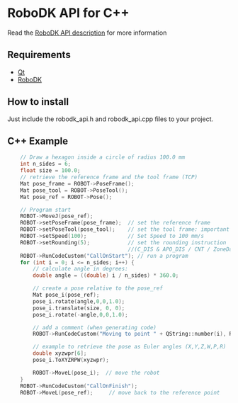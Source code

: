 RoboDK API for C++
======================

Read the [RoboDK API description](../README.md) for more information

Requirements
------------
- [Qt](https://www.qt.io/download)
- [RoboDK](https://robodk.com/download)

How to install
------------
Just include the robodk_api.h and robodk_api.cpp files to your project.

C++ Example
------------
```c++
    // Draw a hexagon inside a circle of radius 100.0 mm
    int n_sides = 6;
    float size = 100.0;
    // retrieve the reference frame and the tool frame (TCP)
    Mat pose_frame = ROBOT->PoseFrame();
    Mat pose_tool = ROBOT->PoseTool();
    Mat pose_ref = ROBOT->Pose();

    // Program start
    ROBOT->MoveJ(pose_ref);
    ROBOT->setPoseFrame(pose_frame);  // set the reference frame
    ROBOT->setPoseTool(pose_tool);    // set the tool frame: important for Online Programming
    ROBOT->setSpeed(100);             // Set Speed to 100 mm/s
    ROBOT->setRounding(5);            // set the rounding instruction 
                                      //(C_DIS & APO_DIS / CNT / ZoneData / Blend Radius / ...)
    ROBOT->RunCodeCustom("CallOnStart"); // run a program
    for (int i = 0; i <= n_sides; i++) {
        // calculate angle in degrees:
        double angle = ((double) i / n_sides) * 360.0;

        // create a pose relative to the pose_ref
        Mat pose_i(pose_ref);
        pose_i.rotate(angle,0,0,1.0);
        pose_i.translate(size, 0, 0);
        pose_i.rotate(-angle,0,0,1.0);

        // add a comment (when generating code)
        ROBOT->RunCodeCustom("Moving to point " + QString::number(i), RoboDK::INSTRUCTION_COMMENT);

        // example to retrieve the pose as Euler angles (X,Y,Z,W,P,R)
        double xyzwpr[6];
        pose_i.ToXYZRPW(xyzwpr);

        ROBOT->MoveL(pose_i);  // move the robot
    }
    ROBOT->RunCodeCustom("CallOnFinish");
    ROBOT->MoveL(pose_ref);     // move back to the reference point
```

